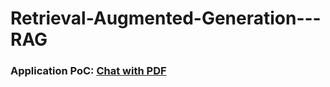 # Retrieval-Augmented-Generation---RAG


### Application PoC: [**Chat with PDF**](https://rag-pdf-blu-1-242.streamlit.app/)
